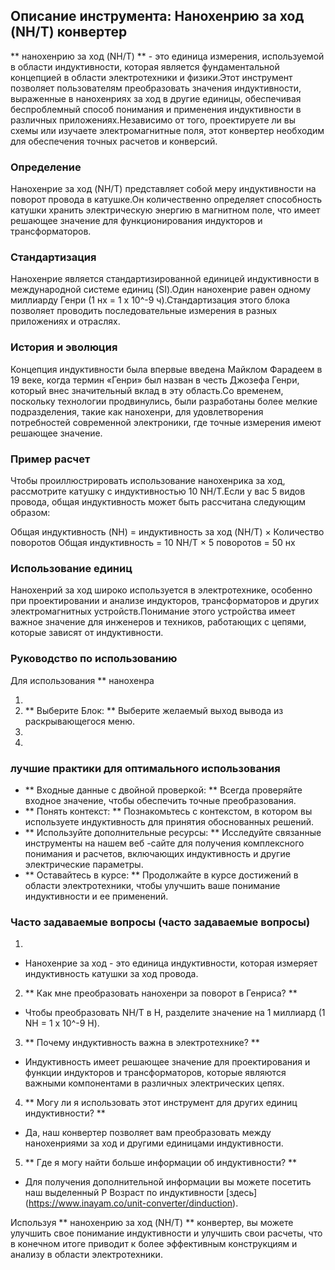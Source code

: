 ## Описание инструмента: Нанохенрию за ход (NH/T) конвертер

** нанохенрию за ход (NH/T) ** - это единица измерения, используемой в области индуктивности, которая является фундаментальной концепцией в области электротехники и физики.Этот инструмент позволяет пользователям преобразовать значения индуктивности, выраженные в нанохенриях за ход в другие единицы, обеспечивая беспроблемный способ понимания и применения индуктивности в различных приложениях.Независимо от того, проектируете ли вы схемы или изучаете электромагнитные поля, этот конвертер необходим для обеспечения точных расчетов и конверсий.

### Определение

Нанохенрие за ход (NH/T) представляет собой меру индуктивности на поворот провода в катушке.Он количественно определяет способность катушки хранить электрическую энергию в магнитном поле, что имеет решающее значение для функционирования индукторов и трансформаторов.

### Стандартизация

Нанохенрие является стандартизированной единицей индуктивности в международной системе единиц (SI).Один нанохенрие равен одному миллиарду Генри (1 нх = 1 х 10^-9 ч).Стандартизация этого блока позволяет проводить последовательные измерения в разных приложениях и отраслях.

### История и эволюция

Концепция индуктивности была впервые введена Майклом Фарадеем в 19 веке, когда термин «Генри» был назван в честь Джозефа Генри, который внес значительный вклад в эту область.Со временем, поскольку технологии продвинулись, были разработаны более мелкие подразделения, такие как нанохенри, для удовлетворения потребностей современной электроники, где точные измерения имеют решающее значение.

### Пример расчет

Чтобы проиллюстрировать использование нанохенрика за ход, рассмотрите катушку с индуктивностью 10 NH/T.Если у вас 5 видов провода, общая индуктивность может быть рассчитана следующим образом:

Общая индуктивность (NH) = индуктивность за ход (NH/T) × Количество поворотов
Общая индуктивность = 10 NH/T × 5 поворотов = 50 нх

### Использование единиц

Нанохенрий за ход широко используется в электротехнике, особенно при проектировании и анализе индукторов, трансформаторов и других электромагнитных устройств.Понимание этого устройства имеет важное значение для инженеров и техников, работающих с цепями, которые зависят от индуктивности.

### Руководство по использованию

Для использования ** нанохенра

1.
2. ** Выберите Блок: ** Выберите желаемый выход вывода из раскрывающегося меню.
3.
4.

### лучшие практики для оптимального использования

- ** Входные данные с двойной проверкой: ** Всегда проверяйте входное значение, чтобы обеспечить точные преобразования.
- ** Понять контекст: ** Познакомьтесь с контекстом, в котором вы используете индуктивность для принятия обоснованных решений.
- ** Используйте дополнительные ресурсы: ** Исследуйте связанные инструменты на нашем веб -сайте для получения комплексного понимания и расчетов, включающих индуктивность и другие электрические параметры.
- ** Оставайтесь в курсе: ** Продолжайте в курсе достижений в области электротехники, чтобы улучшить ваше понимание индуктивности и ее применений.

### Часто задаваемые вопросы (часто задаваемые вопросы)

1.
- Нанохенрие за ход - это единица индуктивности, которая измеряет индуктивность катушки за ход провода.

2. ** Как мне преобразовать нанохенри за поворот в Генриса? **
- Чтобы преобразовать NH/T в H, разделите значение на 1 миллиард (1 NH = 1 x 10^-9 H).

3. ** Почему индуктивность важна в электротехнике? **
- Индуктивность имеет решающее значение для проектирования и функции индукторов и трансформаторов, которые являются важными компонентами в различных электрических цепях.

4. ** Могу ли я использовать этот инструмент для других единиц индуктивности? **
- Да, наш конвертер позволяет вам преобразовать между нанохенриями за ход и другими единицами индуктивности.

5. ** Где я могу найти больше информации об индуктивности? **
- Для получения дополнительной информации вы можете посетить наш выделенный P Возраст по индуктивности [здесь] (https://www.inayam.co/unit-converter/dinduction).

Используя ** нанохенрию за ход (NH/T) ** конвертер, вы можете улучшить свое понимание индуктивности и улучшить свои расчеты, что в конечном итоге приводит к более эффективным конструкциям и анализу в области электротехники.